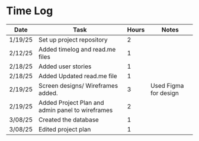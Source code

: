 # Time Log

| Date | Task | Hours | Notes|
|------|------|-------|------|
|1/19/25| Set up project repository|2 | |
|2/12/25| Added timelog and read.me files|1|
|2/18/25| Added user stories|1| |
|2/18/25| Added Updated read.me file |1| |
|2/19/25| Screen designs/ Wireframes added.| 3| Used Figma for design|
|2/19/25| Added Project Plan and admin panel to wireframes| 2 | |
|3/08/25| Created the database| 1 | |
|3/08/25| Edited project plan | 1 | |

